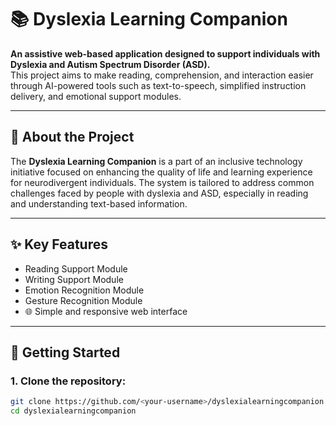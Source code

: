 # 📚 Dyslexia Learning Companion

**An assistive web-based application designed to support individuals with Dyslexia and Autism Spectrum Disorder (ASD).**  
This project aims to make reading, comprehension, and interaction easier through AI-powered tools such as text-to-speech, simplified instruction delivery, and emotional support modules.

---

## 🧠 About the Project

The **Dyslexia Learning Companion** is a part of an inclusive technology initiative focused on enhancing the quality of life and learning experience for neurodivergent individuals. The system is tailored to address common challenges faced by people with dyslexia and ASD, especially in reading and understanding text-based information.

---

## ✨ Key Features

- Reading Support Module
- Writing Support Module
- Emotion Recognition Module
- Gesture Recognition Module
- 🌐 Simple and responsive web interface

---

## 🚀 Getting Started

### 1. Clone the repository:
```bash
git clone https://github.com/<your-username>/dyslexialearningcompanion.git
cd dyslexialearningcompanion
